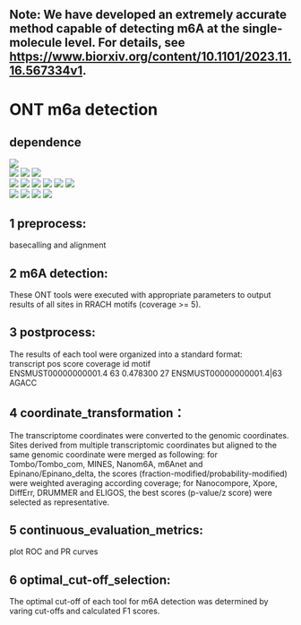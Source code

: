 ## Note: We have developed an extremely accurate method capable of detecting m6A at the single-molecule level. For details, see https://www.biorxiv.org/content/10.1101/2023.11.16.567334v1.
# ONT m6a detection
## dependence
![](https://img.shields.io/badge/software-version-blue)  
[![](https://img.shields.io/badge/Guppy-v5.0.7-green)](https://community.nanoporetech.com/downloads)
[![](https://img.shields.io/badge/Minimap2-v2.17-green)](https://github.com/lh3/minimap2)
[![](https://img.shields.io/badge/samtools-v1.6-green)](https://github.com/samtools/samtools)  
[![](https://img.shields.io/badge/Tombo-v1.5.1-orange)](https://github.com/nanoporetech/tombo)
[![](https://img.shields.io/badge/MINES-v0.0-orange)](https://github.com/YeoLab/MINES.git)
[![](https://img.shields.io/badge/Nanom6A-v2.0-orange)](https://github.com/gaoyubang/nanom6A)
[![](https://img.shields.io/badge/m6Anet-v1.0-orange)](https://github.com/GoekeLab/m6anet)
[![](https://img.shields.io/badge/Nanocompore-v1.0.0-orange)](https://github.com/tleonardi/nanocompore_paper_analyses)
[![](https://img.shields.io/badge/Xpore-v2.0-orange)](https://github.com/GoekeLab/xpore)  
[![](https://img.shields.io/badge/DiffErr-v0.2-blue)](https://github.com/bartongroup/differr_nanopore_DRS)
[![](https://img.shields.io/badge/DRUMMER-v0.0-blue)](https://github.com/DepledgeLab/DRUMMER/)
[![](https://img.shields.io/badge/ELIGOS-v2.0.1-blue)](https://gitlab.com/piroonj/eligos2)
[![](https://img.shields.io/badge/Epinano-v1.2.0-blue)](https://github.com/novoalab/EpiNano)

## 1 preprocess:
basecalling and alignment

## 2 m6A detection:
These ONT tools were executed with appropriate parameters to output results of all sites in RRACH motifs (coverage >= 5).

## 3 postprocess:
The results of each tool were organized into a standard format:  
transcript pos score coverage id motif  
ENSMUST00000000001.4	63	0.478300	27	ENSMUST00000000001.4|63	AGACC

## 4 coordinate_transformation：
The transcriptome coordinates were converted to the genomic coordinates. Sites derived from multiple transcriptomic coordinates but aligned to the same genomic coordinate were merged as following: for Tombo/Tombo_com, MINES, Nanom6A, m6Anet and Epinano/Epinano_delta, the scores (fraction-modified/probability-modified) were weighted averaging according coverage; for Nanocompore, Xpore, DiffErr, DRUMMER and ELIGOS, the best scores (p-value/z score) were selected as representative.

## 5 continuous_evaluation_metrics:
plot ROC and PR curves

## 6 optimal_cut-off_selection:
The optimal cut-off of each tool for m6A detection was determined by varing cut-offs and calculated F1 scores.
